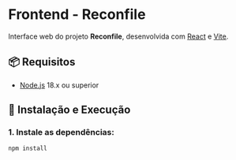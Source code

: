 # Frontend - Reconfile

Interface web do projeto **Reconfile**, desenvolvida com [React](https://reactjs.org/) e [Vite](https://vitejs.dev/).

## 📦 Requisitos

- [Node.js](https://nodejs.org/) 18.x ou superior

## 🚀 Instalação e Execução

### 1. Instale as dependências:

```bash
npm install
```
